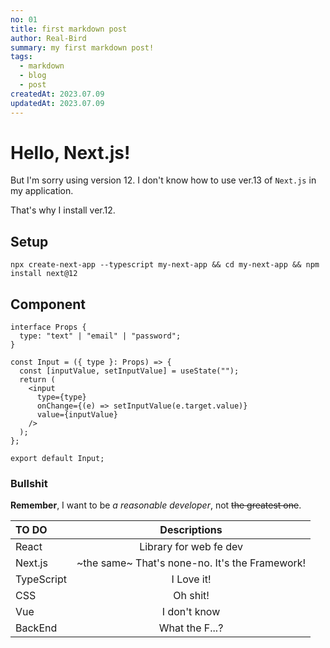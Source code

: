 ```yaml
---
no: 01
title: first markdown post
author: Real-Bird
summary: my first markdown post!
tags:
  - markdown
  - blog
  - post
createdAt: 2023.07.09
updatedAt: 2023.07.09
---
```


# Hello, Next.js!

But I'm sorry using version 12. I don't know how to use ver.13 of `Next.js` in my application.

That's why I install ver.12.

## Setup

```
npx create-next-app --typescript my-next-app && cd my-next-app && npm install next@12
```

## Component

```tsx
interface Props {
  type: "text" | "email" | "password";
}

const Input = ({ type }: Props) => {
  const [inputValue, setInputValue] = useState("");
  return (
    <input
      type={type}
      onChange={(e) => setInputValue(e.target.value)}
      value={inputValue}
    />
  );
};

export default Input;
```

### Bullshit

**Remember**, I want to be _a reasonable developer_, not ~~the greatest one~~.

| TO DO      |                  Descriptions                  |
| :--------- | :--------------------------------------------: |
| React      |             Library for web fe dev             |
| Next.js    | ~the same~ That's none-no. It's the Framework! |
| TypeScript |                   I Love it!                   |
| CSS        |                    Oh shit!                    |
| Vue        |                  I don't know                  |
| BackEnd    |                 What the F...?                 |
